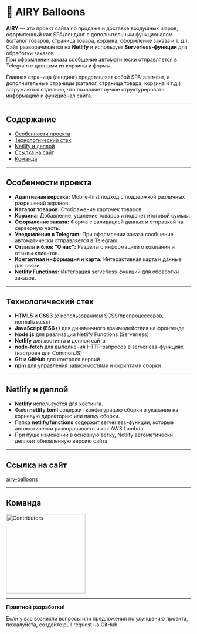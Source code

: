 # 🎈 AIRY Balloons

**AIRY** — это проект сайта по продаже и доставке воздушных шаров, оформленный как SPA/лендинг с дополнительным функционалом (каталог товаров, страница товара, корзина, оформление заказа и т. д.). Сайт разворачивается на **Netlify** и использует **Serverless-функции** для обработки заказов.  
При оформлении заказа сообщение автоматически отправляется в Telegram с данными из корзины и формы.

Главная страница (лендинг) представляет собой SPA-элемент, а дополнительные страницы (каталог, страница товара, корзина и т.д.) загружаются отдельно, что позволяет лучше структурировать информацию и функционал сайта.

---

## Содержание

- [Особенности проекта](#особенности-проекта)
- [Технологический стек](#технологический-стек)
- [Netlify и деплой](#netlify-и-деплой)
- [Ссылка на сайт](#ссылка-на-сайт)
- [Команда](#команда)

---

## Особенности проекта

- **Адаптивная верстка:** Mobile-first подход с поддержкой различных разрешений экранов.
- **Каталог товаров:** Отображение карточек товаров.
- **Корзина:** Добавление, удаление товаров и подсчет итоговой суммы.
- **Оформление заказа:** Форма с валидацией данных и отправкой на серверную часть.
- **Уведомления в Telegram:** При оформлении заказа сообщение автоматически отправляется в Telegram.
- **Отзывы и блок "О нас":** Разделы с информацией о компании и отзывы клиентов.
- **Контактная информация и карта:** Интерактивная карта и данные для связи.
- **Netlify Functions:** Интеграция serverless-функций для обработки заказов.

---

## Технологический стек

- **HTML5** и **CSS3** (с использованием SCSS/препроцессоров, normalize.css)
- **JavaScript (ES6+)** для динамичного взаимодействия на фронтенде
- **Node.js** для реализации Netlify Functions (Serverless)
- **Netlify** для хостинга и деплоя сайта
- **node-fetch** для выполнения HTTP-запросов в serverless-функциях (настроен для CommonJS)
- **Git** и **GitHub** для контроля версий
- **npm** для управления зависимостями и скриптами сборки

---

## Netlify и деплой

- **Netlify** используется для хостинга.
- Файл **netlify.toml** содержит конфигурацию сборки и указание на корневую директорию или папку сборки.
- Папка **netlify/functions** содержит serverless-функции, которые автоматически разворачиваются как AWS Lambda.
- При пуше изменений в основную ветку, Netlify автоматически деплоит обновленную версию сайта.

---

## Ссылка на сайт

[airy-balloons](https://airy-balloons.netlify.app/)

---

## Команда

<a href="https://github.com/KamDiaV/airy-balloons/graphs/contributors">
  <img
    src="https://contrib.rocks/image?repo=KamDiaV/airy-balloons&columns=8"
    alt="Contributors"
    width="216"
  />
</a>

---

**Приятной разработки!**

Если у вас возникли вопросы или предложения по улучшению проекта, пожалуйста, создайте pull request на GitHub.
